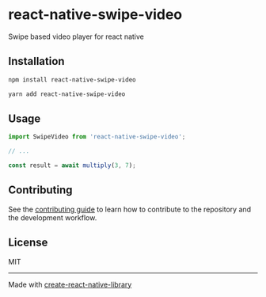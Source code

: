 # react-native-swipe-video

Swipe based video player for react native

## Installation

```sh
npm install react-native-swipe-video
```

```sh
yarn add react-native-swipe-video
```

## Usage

```js
import SwipeVideo from 'react-native-swipe-video';

// ...

const result = await multiply(3, 7);
```

## Contributing

See the [contributing guide](CONTRIBUTING.md) to learn how to contribute to the repository and the development workflow.

## License

MIT

---

Made with [create-react-native-library](https://github.com/callstack/react-native-builder-bob)
